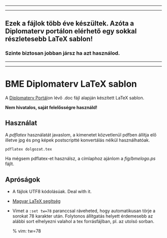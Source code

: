 ---------
---------
##  Ezek a fájlok több éve készültek. Azóta a Diplomaterv portálon elérhető egy sokkal részletesebb LaTeX sablon! 
### Szinte biztosan jobban jársz ha azt használod. 
---------
---------

BME Diplomaterv LaTeX sablon 
============================

A [Diplomaterv Portál](http://diplomaterv.vik.bme.hu/)on lévő .doc fájl
alapján készített LaTeX sablon.

**Nem hivatalos, saját felelősségre használd!**

Használat
---------

A *pdflatex* használatát javaslom, a kimenetet közvetlenül pdfben állítja elő
illetve jpg és png képek postscriptté konvertálás nélkül használhatóak.

    pdflatex dolgozat.tex

Ha mégsem pdflatex-et használsz, a címlaphoz ajánlom a *fig/bmelogo.ps* fájlt. 

Apróságok
---------

* A fájlok UTF8 kódolásúak. Deal with it. 

* [Magyar LaTeX segítség](http://www.math.bme.hu/latex/)

* Vimet a `:set tw=78` paranccsal ráveheted, hogy automatikusan törje a sorokat
78 karakter után. Folytonos állítgatás helyett érdemesebb az alábbi sort
elhelyezni valahol a tex forrásfájlban, pl. az utolsó sorban.

    % vim: tw=78

